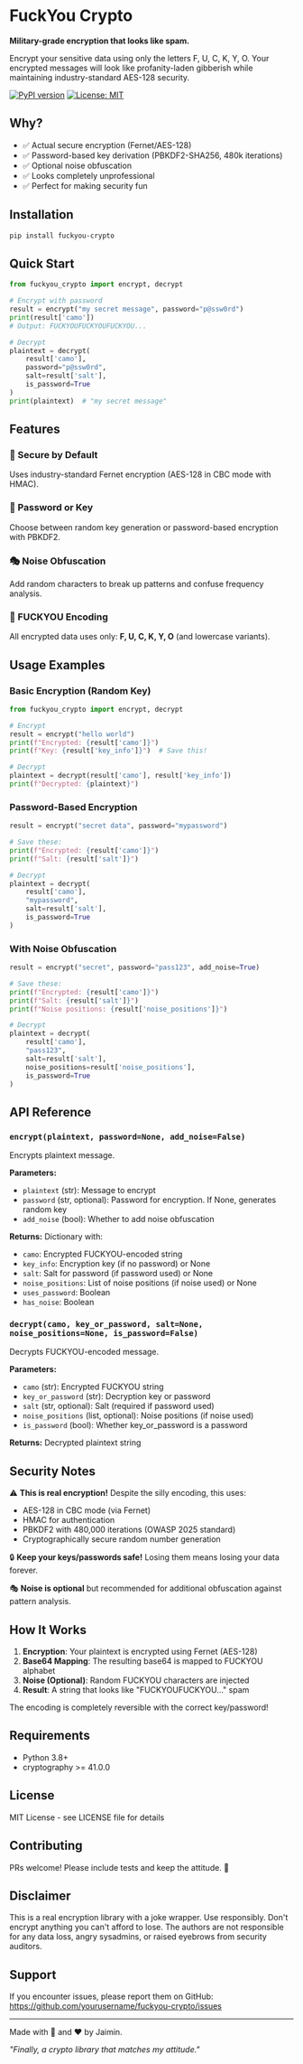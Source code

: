 #  FuckYou Crypto

**Military-grade encryption that looks like spam.**

Encrypt your sensitive data using only the letters F, U, C, K, Y, O. Your encrypted messages will look like profanity-laden gibberish while maintaining industry-standard AES-128 security.

[![PyPI version](https://badge.fury.io/py/fuckyou-crypto.svg)](https://badge.fury.io/py/fuckyou-crypto)
[![License: MIT](https://img.shields.io/badge/License-MIT-yellow.svg)](https://opensource.org/licenses/MIT)

## Why?

- ✅ Actual secure encryption (Fernet/AES-128)
- ✅ Password-based key derivation (PBKDF2-SHA256, 480k iterations)
- ✅ Optional noise obfuscation
- ✅ Looks completely unprofessional
- ✅ Perfect for making security fun

## Installation

```bash
pip install fuckyou-crypto
```

## Quick Start

```python
from fuckyou_crypto import encrypt, decrypt

# Encrypt with password
result = encrypt("my secret message", password="p@ssw0rd")
print(result['camo'])  
# Output: FUCKYOUFUCKYOUFUCKYOU...

# Decrypt
plaintext = decrypt(
    result['camo'], 
    password="p@ssw0rd", 
    salt=result['salt'],
    is_password=True
)
print(plaintext)  # "my secret message"
```

## Features

### 🔐 Secure by Default
Uses industry-standard Fernet encryption (AES-128 in CBC mode with HMAC).

### 🔑 Password or Key
Choose between random key generation or password-based encryption with PBKDF2.

### 🎭 Noise Obfuscation
Add random characters to break up patterns and confuse frequency analysis.

### 🖕 FUCKYOU Encoding
All encrypted data uses only: **F, U, C, K, Y, O** (and lowercase variants).

## Usage Examples

### Basic Encryption (Random Key)

```python
from fuckyou_crypto import encrypt, decrypt

# Encrypt
result = encrypt("hello world")
print(f"Encrypted: {result['camo']}")
print(f"Key: {result['key_info']}")  # Save this!

# Decrypt
plaintext = decrypt(result['camo'], result['key_info'])
print(f"Decrypted: {plaintext}")
```

### Password-Based Encryption

```python
result = encrypt("secret data", password="mypassword")

# Save these:
print(f"Encrypted: {result['camo']}")
print(f"Salt: {result['salt']}")

# Decrypt
plaintext = decrypt(
    result['camo'],
    "mypassword",
    salt=result['salt'],
    is_password=True
)
```

### With Noise Obfuscation

```python
result = encrypt("secret", password="pass123", add_noise=True)

# Save these:
print(f"Encrypted: {result['camo']}")
print(f"Salt: {result['salt']}")
print(f"Noise positions: {result['noise_positions']}")

# Decrypt
plaintext = decrypt(
    result['camo'],
    "pass123",
    salt=result['salt'],
    noise_positions=result['noise_positions'],
    is_password=True
)
```

## API Reference

### `encrypt(plaintext, password=None, add_noise=False)`

Encrypts plaintext message.

**Parameters:**
- `plaintext` (str): Message to encrypt
- `password` (str, optional): Password for encryption. If None, generates random key
- `add_noise` (bool): Whether to add noise obfuscation

**Returns:** Dictionary with:
- `camo`: Encrypted FUCKYOU-encoded string
- `key_info`: Encryption key (if no password) or None
- `salt`: Salt for password (if password used) or None
- `noise_positions`: List of noise positions (if noise used) or None
- `uses_password`: Boolean
- `has_noise`: Boolean

### `decrypt(camo, key_or_password, salt=None, noise_positions=None, is_password=False)`

Decrypts FUCKYOU-encoded message.

**Parameters:**
- `camo` (str): Encrypted FUCKYOU string
- `key_or_password` (str): Decryption key or password
- `salt` (str, optional): Salt (required if password used)
- `noise_positions` (list, optional): Noise positions (if noise used)
- `is_password` (bool): Whether key_or_password is a password

**Returns:** Decrypted plaintext string

## Security Notes

⚠️ **This is real encryption!** Despite the silly encoding, this uses:
- AES-128 in CBC mode (via Fernet)
- HMAC for authentication
- PBKDF2 with 480,000 iterations (OWASP 2025 standard)
- Cryptographically secure random number generation

🔒 **Keep your keys/passwords safe!** Losing them means losing your data forever.

🎭 **Noise is optional** but recommended for additional obfuscation against pattern analysis.

## How It Works

1. **Encryption**: Your plaintext is encrypted using Fernet (AES-128)
2. **Base64 Mapping**: The resulting base64 is mapped to FUCKYOU alphabet
3. **Noise (Optional)**: Random FUCKYOU characters are injected
4. **Result**: A string that looks like "FUCKYOUFUCKYOU..." spam

The encoding is completely reversible with the correct key/password!

## Requirements

- Python 3.8+
- cryptography >= 41.0.0

## License

MIT License - see LICENSE file for details

## Contributing

PRs welcome! Please include tests and keep the attitude. 🖕

## Disclaimer

This is a real encryption library with a joke wrapper. Use responsibly.
Don't encrypt anything you can't afford to lose. The authors are not responsible
for any data loss, angry sysadmins, or raised eyebrows from security auditors.

## Support

If you encounter issues, please report them on GitHub:
https://github.com/yourusername/fuckyou-crypto/issues

---

Made with 🖕 and ❤️ by Jaimin.

*"Finally, a crypto library that matches my attitude."*